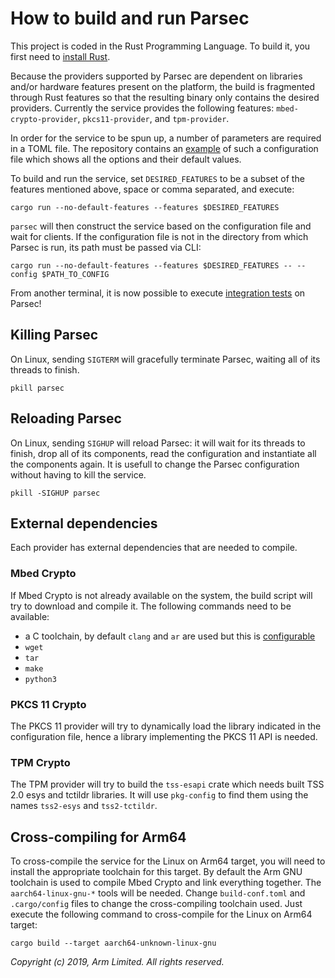 # How to build and run Parsec

This project is coded in the Rust Programming Language. To build it, you first need to [install
Rust](https://www.rust-lang.org/tools/install).

Because the providers supported by Parsec are dependent on libraries and/or hardware features
present on the platform, the build is fragmented through Rust features so that the resulting binary
only contains the desired providers. Currently the service provides the following features:
`mbed-crypto-provider`, `pkcs11-provider`, and `tpm-provider`.

In order for the service to be spun up, a number of parameters are required in a TOML file. The
repository contains an [example](https://github.com/parallaxsecond/parsec/blob/master/config.toml)
of such a configuration file which shows all the options and their default values.

To build and run the service, set `DESIRED_FEATURES` to be a subset of the features mentioned above,
space or comma separated, and execute:

```````
cargo run --no-default-features --features $DESIRED_FEATURES
```````

`parsec` will then construct the service based on the configuration file and wait for clients. If
the configuration file is not in the directory from which Parsec is run, its path must be passed via
CLI:

```````
cargo run --no-default-features --features $DESIRED_FEATURES -- --config $PATH_TO_CONFIG
```````

From another terminal, it is now possible to execute [integration tests](test.md#integration-tests)
on Parsec!

## Killing Parsec

On Linux, sending `SIGTERM` will gracefully terminate Parsec, waiting all of its threads to finish.

```````
pkill parsec
```````

## Reloading Parsec

On Linux, sending `SIGHUP` will reload Parsec: it will wait for its threads to finish, drop all of
its components, read the configuration and instantiate all the components again. It is usefull to
change the Parsec configuration without having to kill the service.

```````
pkill -SIGHUP parsec
```````

## External dependencies

Each provider has external dependencies that are needed to compile.

### Mbed Crypto

If Mbed Crypto is not already available on the system, the build script will try to download and
compile it. The following commands need to be available:

- a C toolchain, by default `clang` and `ar` are used but this is
   [configurable](https://github.com/parallaxsecond/parsec/blob/master/build-conf.toml)
- `wget`
- `tar`
- `make`
- `python3`

### PKCS 11 Crypto

The PKCS 11 provider will try to dynamically load the library indicated in the configuration file,
hence a library implementing the PKCS 11 API is needed.

### TPM Crypto

The TPM provider will try to build the `tss-esapi` crate which needs built TSS 2.0 esys and tctildr
libraries. It will use `pkg-config` to find them using the names `tss2-esys` and `tss2-tctildr`.

## Cross-compiling for Arm64

To cross-compile the service for the Linux on Arm64 target, you will need to install the appropriate
toolchain for this target. By default the Arm GNU toolchain is used to compile Mbed Crypto and link
everything together. The `aarch64-linux-gnu-*` tools will be needed. Change `build-conf.toml` and
`.cargo/config` files to change the cross-compiling toolchain used. Just execute the following
command to cross-compile for the Linux on Arm64 target:

```````
cargo build --target aarch64-unknown-linux-gnu
```````

*Copyright (c) 2019, Arm Limited. All rights reserved.*

